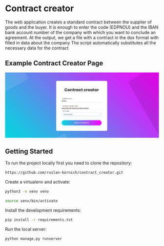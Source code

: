 # Contract creator

The web application creates a standard contract between the supplier of goods and the buyer.
It is enough to enter the code (EDPNOU) and the IBAN bank account number of the company with which you want to conclude an agreement.
At the output, we get a file with a contract in the dox format with filled in data about the company
The script automatically substitutes all the necessary data for the contract
## Example  Contract Creator Page 

![Example Short URL page](./screenshots/example.png)


## Getting Started


To run the project locally first you need to clone the repository:

```bash
https://github.com/ruslan-kornich/contract_creator.git
```

Create a virtualenv and activate:
```bash
python3 -m venv venv
```
```bash
source venv/bin/activate
```

Install the development requirements:
```bash
pip install -r requirements.txt
```

Run the local server:
```bash
python manage.py runserver
```
